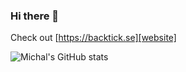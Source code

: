 ### Hi there 👋

Check out [https://backtick.se][website]

![Michal's GitHub stats](https://github-readme-stats.vercel.app/api?username=michalstypa&show_icons=true&&theme=dark&count_private=true)

[website]: https://backtick.se
